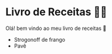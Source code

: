 # Livro de Receitas :man_cook:

Olá! bem vindo ao meu livro de receitas :wave:

- Strogonoff de frango
- Pavê
